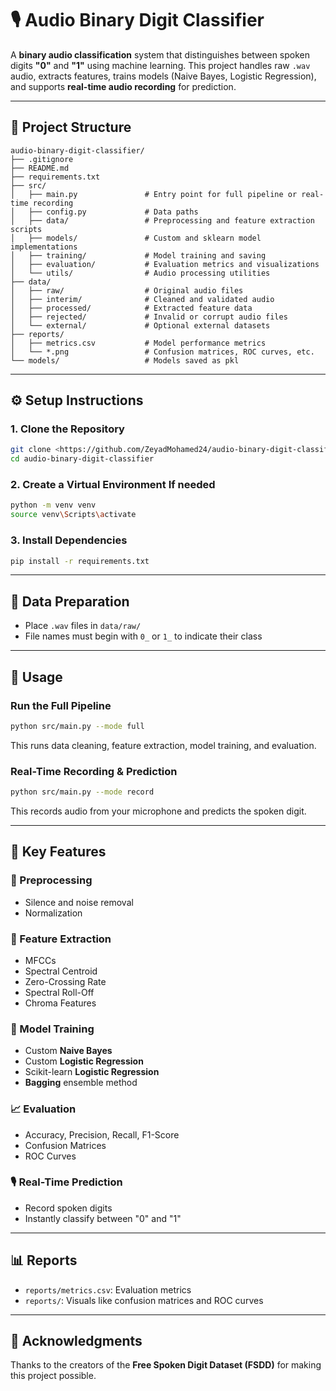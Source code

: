 # 🎙️ Audio Binary Digit Classifier

A **binary audio classification** system that distinguishes between spoken digits **"0"** and **"1"** using machine learning. This project handles raw `.wav` audio, extracts features, trains models (Naive Bayes, Logistic Regression), and supports **real-time audio recording** for prediction.

---

## 📁 Project Structure

```
audio-binary-digit-classifier/
├── .gitignore
├── README.md
├── requirements.txt
├── src/
│   ├── main.py               # Entry point for full pipeline or real-time recording
│   ├── config.py             # Data paths
│   ├── data/                 # Preprocessing and feature extraction scripts
│   ├── models/               # Custom and sklearn model implementations
│   ├── training/             # Model training and saving
│   ├── evaluation/           # Evaluation metrics and visualizations
│   └── utils/                # Audio processing utilities
├── data/
│   ├── raw/                  # Original audio files
│   ├── interim/              # Cleaned and validated audio
│   ├── processed/            # Extracted feature data
│   ├── rejected/             # Invalid or corrupt audio files
│   └── external/             # Optional external datasets
├── reports/
│   ├── metrics.csv           # Model performance metrics
│   └── *.png                 # Confusion matrices, ROC curves, etc.
└── models/                   # Models saved as pkl 

```

---

## ⚙️ Setup Instructions

### 1. Clone the Repository

```bash
git clone <https://github.com/ZeyadMohamed24/audio-binary-digit-classifier.git>
cd audio-binary-digit-classifier
```

### 2. Create a Virtual Environment If needed

```bash
python -m venv venv
source venv\Scripts\activate
```

### 3. Install Dependencies

```bash
pip install -r requirements.txt
```

---

## 📂 Data Preparation

- Place `.wav` files in `data/raw/`
- File names must begin with `0_` or `1_` to indicate their class

---

## 🚀 Usage

### Run the Full Pipeline

```bash
python src/main.py --mode full
```

This runs data cleaning, feature extraction, model training, and evaluation.

### Real-Time Recording & Prediction

```bash
python src/main.py --mode record
```

This records audio from your microphone and predicts the spoken digit.

---

## 🎯 Key Features

### 🔧 Preprocessing

- Silence and noise removal
- Normalization

### 🎵 Feature Extraction

- MFCCs
- Spectral Centroid
- Zero-Crossing Rate
- Spectral Roll-Off
- Chroma Features

### 🤖 Model Training

- Custom **Naive Bayes**
- Custom **Logistic Regression**
- Scikit-learn **Logistic Regression**
- **Bagging** ensemble method

### 📈 Evaluation

- Accuracy, Precision, Recall, F1-Score
- Confusion Matrices
- ROC Curves

### 🎙️ Real-Time Prediction

- Record spoken digits
- Instantly classify between "0" and "1"

---

## 📊 Reports

- `reports/metrics.csv`: Evaluation metrics
- `reports/`: Visuals like confusion matrices and ROC curves

---

## 🙏 Acknowledgments

Thanks to the creators of the **Free Spoken Digit Dataset (FSDD)** for making this project possible.
